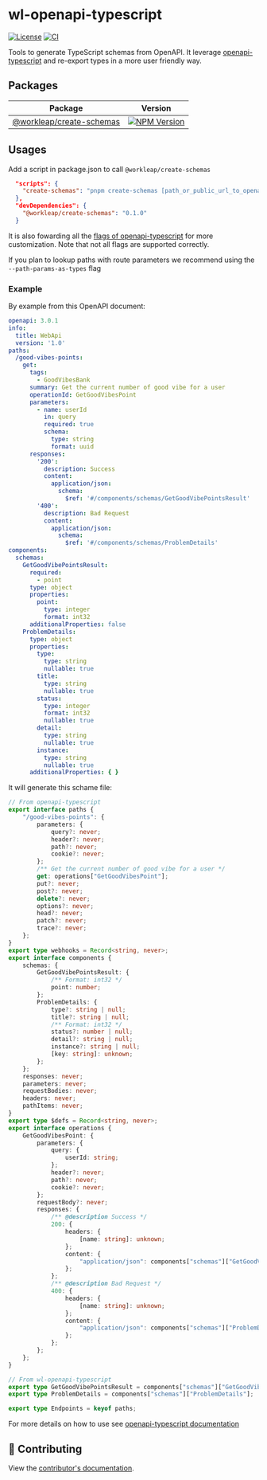 # wl-openapi-typescript

[![License](https://img.shields.io/badge/License-Apache_2.0-blue.svg)](./LICENSE)
[![CI](https://github.com/gsoft-inc/wl-openapi-typescript/actions/workflows/ci.yml/badge.svg)](https://github.com/gsoft-inc/wl-openapi-typescript/actions/workflows/ci.yml)

Tools to generate TypeScript schemas from OpenAPI. It leverage [openapi-typescript](https://github.com/drwpow/openapi-typescript) and re-export types in a more user friendly way.

## Packages

| Package                 | Version                                                                                                                                     |
|-------------------------| ---------------------------------------------------------------------------------------------------------------------------------------------|
| [@workleap/create-schemas](https://www.npmjs.org/package/@workleap/create-schemas)| [![NPM Version](http://img.shields.io/npm/v/@workleap/create-schemas.svg?style=flat)](https://www.npmjs.org/package/@workleap/create-schemas) |


## Usages

Add a script in package.json to call `@workleap/create-schemas`

```json
  "scripts": {
    "create-schemas": "pnpm create-schemas [path_or_public_url_to_openapi_document] -o [output_path] [optional_addition_flags]"
  },
  "devDependencies": {
    "@workleap/create-schemas": "0.1.0"
  }
```

It is also fowarding all the [flags of openapi-typescript](https://openapi-ts.pages.dev/cli#flags) for more customization. Note that not all flags are supported correctly.

If you plan to lookup paths with route parameters we recommend using the `--path-params-as-types` flag

### Example

By example from this OpenAPI document:

```yaml
openapi: 3.0.1
info:
  title: WebApi
  version: '1.0'
paths:
  /good-vibes-points:
    get:
      tags:
        - GoodVibesBank
      summary: Get the current number of good vibe for a user
      operationId: GetGoodVibesPoint
      parameters:
        - name: userId
          in: query
          required: true
          schema:
            type: string
            format: uuid
      responses:
        '200':
          description: Success
          content:
            application/json:
              schema:
                $ref: '#/components/schemas/GetGoodVibePointsResult'
        '400':
          description: Bad Request
          content:
            application/json:
              schema:
                $ref: '#/components/schemas/ProblemDetails'
components:
  schemas:
    GetGoodVibePointsResult:
      required:
        - point
      type: object
      properties:
        point:
          type: integer
          format: int32
      additionalProperties: false
    ProblemDetails:
      type: object
      properties:
        type:
          type: string
          nullable: true
        title:
          type: string
          nullable: true
        status:
          type: integer
          format: int32
          nullable: true
        detail:
          type: string
          nullable: true
        instance:
          type: string
          nullable: true
      additionalProperties: { }
```

It will generate this schame file:

```ts
// From openapi-typescript
export interface paths {
    "/good-vibes-points": {
        parameters: {
            query?: never;
            header?: never;
            path?: never;
            cookie?: never;
        };
        /** Get the current number of good vibe for a user */
        get: operations["GetGoodVibesPoint"];
        put?: never;
        post?: never;
        delete?: never;
        options?: never;
        head?: never;
        patch?: never;
        trace?: never;
    };
}
export type webhooks = Record<string, never>;
export interface components {
    schemas: {
        GetGoodVibePointsResult: {
            /** Format: int32 */
            point: number;
        };
        ProblemDetails: {
            type?: string | null;
            title?: string | null;
            /** Format: int32 */
            status?: number | null;
            detail?: string | null;
            instance?: string | null;
            [key: string]: unknown;
        };
    };
    responses: never;
    parameters: never;
    requestBodies: never;
    headers: never;
    pathItems: never;
}
export type $defs = Record<string, never>;
export interface operations {
    GetGoodVibesPoint: {
        parameters: {
            query: {
                userId: string;
            };
            header?: never;
            path?: never;
            cookie?: never;
        };
        requestBody?: never;
        responses: {
            /** @description Success */
            200: {
                headers: {
                    [name: string]: unknown;
                };
                content: {
                    "application/json": components["schemas"]["GetGoodVibePointsResult"];
                };
            };
            /** @description Bad Request */
            400: {
                headers: {
                    [name: string]: unknown;
                };
                content: {
                    "application/json": components["schemas"]["ProblemDetails"];
                };
            };
        };
    };
}

// From wl-openapi-typescript
export type GetGoodVibePointsResult = components["schemas"]["GetGoodVibePointsResult"];
export type ProblemDetails = components["schemas"]["ProblemDetails"];

export type Endpoints = keyof paths;
```

For more details on how to use see [openapi-typescript documentation](https://openapi-ts.pages.dev/introduction)

## 🤝 Contributing

View the [contributor's documentation](./CONTRIBUTING.md).
